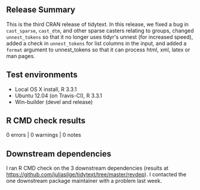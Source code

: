 ## Release Summary

This is the third CRAN release of tidytext. In this release, we fixed a bug in `cast_sparse`, `cast_dtm`, and other sparse casters relating to groups, changed `unnest_tokens` so that it no longer uses tidyr's unnest (for increased speed), added a check in `unnest_tokens` for list columns in the input, and added a `format` argument to unnest_tokens so that it can process html, xml, latex or man pages.

## Test environments
* Local OS X install, R 3.3.1
* Ubuntu 12.04 (on Travis-CI), R 3.3.1
* Win-builder (devel and release)

## R CMD check results

0 errors | 0 warnings | 0 notes

## Downstream dependencies

I ran R CMD check on the 3 downstream dependencies (results at https://github.com/juliasilge/tidytext/tree/master/revdep). I contacted the one downstream package maintainer with a problem last week.
